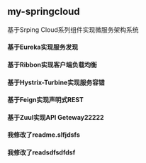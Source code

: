 ## my-springcloud
基于Srping Cloud系列组件实现微服务架构系统


#### 基于Eureka实现服务发现

#### 基于Ribbon实现客户端负载均衡

#### 基于Hystrix-Turbine实现服务容错

#### 基于Feign实现声明式REST

#### 基于Zuul实现API Geteway22222

#### 我修改了readme.slfjdsfs


#### 我修改了readsdfsdfdsf
